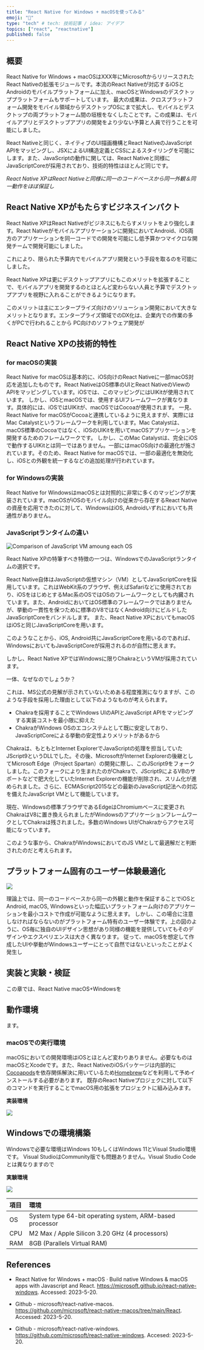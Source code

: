 ```yaml
---
title: "React Native for Windows + macOSを使ってみる"
emoji: "🌟"
type: "tech" # tech: 技術記事 / idea: アイデア
topics: ["react", "reactnative"]
published: false
---
```


## 概要

React Native for Windows + macOSはXXX年にMicrosoftからリリースされたReact Nativeの拡張モジュールです。本流のReact Nativeが対応するiOSとAndroidのモバイルプラットフォームに加え、macOSとWindowsのデスクトッププラットフォームもサポートしています。
最大の成果は、クロスプラットフォーム開発をモバイル領域からデスクトップOSにまで拡大し、モバイルとデスクトップの両プラットフォーム間の垣根をなくしたことです。この成果は、モバイルアプリとデスクトップアプリの開発をより少ない予算と人員で行うことを可能にしました。

React Nativeと同じく、ネイティブのUI描画機構とReact NativeのJavaScript APIをマッピングし、JSXによるUI構造定義とCSSによるスタイリングを可能にします。また、JavaScriptの動作に関しては、React Nativeと同様にJavaScriptCoreが採用されており、技術的特性はほとんど同じです。

*React Native XPはReact Nativeと同様に同一のコードベースから同一外観＆同一動作をほぼ保証し*


## React Native XPがもたらすビジネスインパクト

React Native XPはReact Nativeがビジネスにもたらすメリットをより強化します。React Nativeがモバイルアプリケーションに開発においてAndroid、iOS両方のアプリケーションを同一コードでの開発を可能にし低予算かつマイクロな開発チームで開発可能にしました。

これにより、限られた予算内でモバイルアプリ開発という手段を取るのを可能にしました。

React Native XPは更にデスクトップアプリにもこのメリットを拡張することで、モバイルアプリを開発するのとほとんど変わらない人員と予算でデスクトップアプリを視野に入れることができるようになります。

このメリットは主にエンタープライズ向けのソリューション開発において大きなメリットとなります。エンタープライズ領域でのDX化は、企業内での作業の多くがPCで行われることから PC向けのソフトウェア開発が


## React Native XPの技術的特性

### for macOSの実装

React Native for macOSは基本的に、iOS向けのReact Nativeに一部macOS対応を追加したものです。React NativeはOS標準のUIとReact NativeのViewのAPIをマッピングしています。iOSでは、このマッピングにはUIKitが使用されています。
しかし、iOSとmacOSでは、使用するUIフレームワークが異なります。具体的には、iOSではUIKitが、macOSではCocoaが使用されます。
一見、React Native for macOSがCocoaと連携しているように見えますが、実際にはMac Catalystというフレームワークを利用しています。Mac Catalystは、macOS標準のCocoaではなく、iOSのUIKitを用いてmacOSアプリケーションを開発するためのフレームワークです。
しかし、このMac Catalystは、完全にiOSで動作するUIKitとは同一ではありません。一部にはmacOS向けの最適化が施されています。そのため、React Native for macOSでは、一部の最適化を無効化し、iOSとの外観を統一するなどの追加処理が行われています。

### for Windowsの実装

React Native for WindowsはmacOSとは対照的に非常に多くのマッピングが実装されています。macOSがiOSのモバイル向けの従来から存在するReact Nativeの資産を応用できたのに対して、WindowsはiOS, Androidいずれにおいても共通性がありません。

### JavaScriptランタイムの違い

![Comparison of JavaScript VM amoung each OS](/images/rn-xp/figure_001.png)

React Native XPの特筆すべき特徴の一つは、WindowsでのJavaScriptランタイムの選択です。

React Native自体はJavaScriptの仮想マシン（VM）としてJavaScriptCoreを採用しています。これはWebKit系のブラウザ、例えばSafariなどに使用されており、iOSをはじめとするMac系のOSではOSのフレームワークとしても内臓されています。また、AndroidにおいてはOS標準のフレームワークではありませんが、挙動の一貫性を保つために標準のV8ではなくAndroid向けにビルドしたJavaScriptCoreをバンドルします。
また、React Native XPにおいてもmacOSはiOSと同じJavaScriptCoreを用います。

このようなことから、iOS, Android共にJavaScriptCoreを用いるのであれば、WindowsにおいてもJavaScriptCoreが採用されるのが自然に思えます。

しかし、React Native XPではWindowsに限りChakraというVMが採用されています。

一体、なぜなのでしょうか？

これは、MS公式の見解が示されていないためある程度推測になりますが、このような手段を採用した理由として以下のようなものが考えられます。

- Chakraを採用することでWindows UIのAPIとJavaScript APIをマッピングする実装コストを最小限に抑えた
- ChakraがWindows OSのエコシステムとして既に安定しており、JavaScriptCoreによる挙動の安定性よりメリットがあるから

Chakraは、もともとInternet ExplorerでJavaScriptの処理を担当していたJScript9というDLLでした。その後、MicrosoftがInternet Explorerの後継としてMicrosoft Edge（Project Spartan）の開発に際し、このJScript9をフォークしました。このフォークにより生まれたのがChakraで、JScript9によるVBのサポートなどで肥大化していたInternet Explorerの機能が削除され、スリム化が進められました。さらに、ECMAScript2015などの最新のJavaScript記法への対応を備えたJavaScript VMとして機能しています。

現在、Windowsの標準ブラウザであるEdgeはChromiumベースに変更されChakraはV8に置き換えられましたがWindowsのアプリケーションフレームワークとしてChakraは残されました。多数のWindows UIがChakraからアクセス可能になっています。

このような事から、ChakraがWindowsにおいてのJS VMとして最適解だと判断されたのだと考えられます。



## プラットフォーム固有のユーザー体験最適化

![](/images/rn-xp/pic1.png)

理論上では、同一のコードベースから同一の外観と動作を保証することでiOSとAndroid, macOS, Windowsといった幅広いプラットフォーム向けのアプリケーションを最小コストで作成が可能なように思えます。
しかし、この場合に注意しなければならないのがプラットフォーム特有のユーザー体験です。上の図のように、OS毎に独自のUIデザイン思想があり同様の機能を提供していてもそのデザインやエクスペリエンスは大きく異なります。
従って、macOSを想定して作成したUIや挙動がWindowsユーザーにとって自然ではないといったことがよく発生し

## 実装と実験・検証

この章では、React Native macOS+Windowsを

## 動作環境

ます。

### macOSでの実行環境

macOSにおいての開発環境はiOSとほとんど変わりありません。必要なものはmacOSとXcodeです。また、React NativeのiOSパッケージは内部的に[Cocoapods](https://cocoapods.org/)を依存関係解決に用いているため[Homebrew](https://brew.sh/index_ja)などを利用して予めインストールする必要があります。
既存のReact Nativeプロジェクに対して以下のコマンドを実行することでmacOS用の拡張をプロジェクトに組み込みます。

**実装環境**

![](/images/rn-xp/macos-exp-specification.png)


## Windowsでの環境構築

Windowsで必要な環境はWindows 10もしくはWindows 11とVisual Studio環境です。
Visual StudioはCommunity版でも問題ありません。Visual Studio Codeとは異なりますので

**実験環境**

![](/images/rn-xp/win-spec.png)

| 項目  | 環境  |
|:----------|:----------|
| OS | System type	64-bit operating system, ARM-based processor |
| CPU | M2 Max / Apple Silicon 3.20 GHz  (4 processors) |
| RAM | 8GB (Parallels Virtual RAM) |


## References

- React Native for Windows + macOS · Build native Windows &amp; macOS apps with Javascript and React. https://microsoft.github.io/react-native-windows. Accessed: 2023-5-20.

- Github - microsoft/react-native-macos. https://github.com/microsoft/react-native-macos/tree/main/React. Accessed: 2023-5-20.

- Github - microsoft/react-native-windows. https://github.com/microsoft/react-native-windows. Accesed: 2023-5-20.

